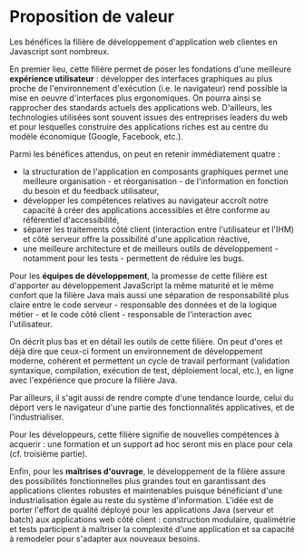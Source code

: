 # Proposition de valeur

Les bénéfices la filière de développement d'application web clientes en Javascript sont nombreux.

En premier lieu, cette filière permet de poser les fondations d'une meilleure **expérience utilisateur** : développer des interfaces graphiques au plus proche de l'environnement d'exécution (i.e. le navigateur) rend possible la mise en oeuvre d'interfaces plus ergonomiques. On pourra ainsi se rapprocher des standards actuels des applications web. D'ailleurs, les technologies utilisées sont souvent issues des entreprises leaders du web et pour lesquelles construire des applications riches est au centre du modèle économique (Google, Facebook, etc.).

Parmi les bénéfices attendus, on peut en retenir immédiatement quatre :

- la structuration de l'application en composants graphiques permet une meilleure organisation - et réorganisation - de l'information en fonction du besoin et du feedback utilisateur,
- développer les compétences relatives au navigateur accroît notre capacité à créer des applications accessibles et être conforme au référentiel d'accessibilité,
- séparer les traitements côté client (interaction entre l'utilisateur et l'IHM) et côté serveur offre la possibilité d'une application réactive,
- une meilleure architecture et de meilleurs outils de développement - notamment pour les tests - permettent de réduire les bugs.

Pour les **équipes de développement**, la promesse de cette filière est d'apporter au développement JavaScript la même maturité et le même confort que la filière Java mais aussi une séparation de responsabilité plus claire entre le code serveur - responsable des données et de la logique métier - et le code côté client - responsable de l'interaction avec l'utilisateur.

On décrit plus bas et en détail les outils de cette filière. On peut d'ores et déjà dire que ceux-ci forment un environnement de développement moderne, cohérent et permettent un cycle de travail performant (validation syntaxique, compilation, exécution de test, déploiement local, etc.), en ligne avec l'expérience que procure la filière Java.

Par ailleurs, il s'agit aussi de rendre compte d'une tendance lourde, celui du déport vers le navigateur d'une partie des fonctionnalités applicatives, et de l'industrialiser.

Pour les développeurs, cette filière signifie de nouvelles compétences à acquerir : une formation et un support ad hoc seront mis en place pour cela (cf. troisième partie).

Enfin, pour les **maîtrises d'ouvrage**, le développement de la filière assure des possibilités fonctionnelles plus grandes tout en garantissant des applications clientes robustes et maintenables puisque bénéficiant d'une industrialisation égale au reste du système d'information. L'idée est de porter l'effort de qualité déployé pour les applications Java (serveur et batch) aux applications web côté client : construction modulaire, qualimétrie et tests participent à maîtriser la complexité d'une application et sa capacité à remodeler pour s'adapter aux nouveaux besoins.
